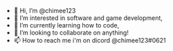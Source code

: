 - 👋 Hi, I’m @chimee123
- 👀 I’m interested in software and game development,
- 🌱 I’m currently learning how to code,
- 💞️ I’m looking to collaborate on anything!
- 📫 How to reach me i'm on dicord @chimee123#0621

<!---
chimee123/chimee123 is a ✨ special ✨ repository because its `README.md` (this file) appears on your GitHub profile.
You can click the Preview link to take a look at your changes.
--->
